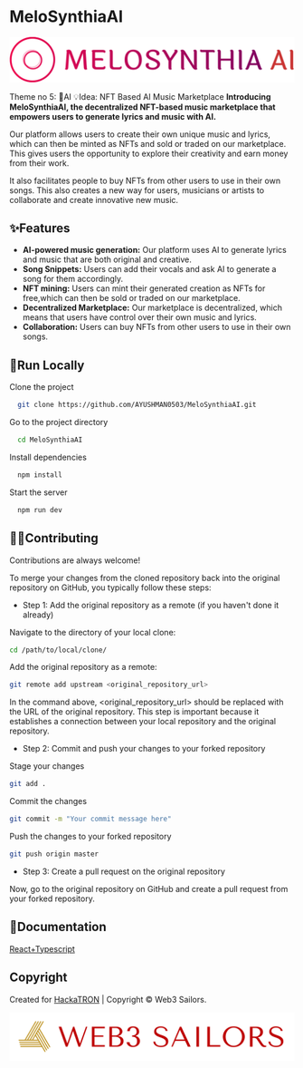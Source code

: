 # MeloSynthiaAI

![Alt text](logo/melosynthia-ai-high-resolution-logo-color-on-transparent-background.png)

Theme no 5: 🤖AI
💡Idea: NFT Based AI Music Marketplace
**Introducing MeloSynthiaAI, the decentralized NFT-based music marketplace that empowers users to generate lyrics and music with AI.**  

Our platform allows users to create their own unique music and lyrics, which can then be minted as NFTs and sold or traded on our marketplace. This gives users the opportunity to explore their creativity and earn money from their work.

It also facilitates people to buy NFTs from other users to use in their own songs. This also creates a new way for users,      musicians or artists to collaborate and create innovative new music.

## ✨Features

- **AI-powered music generation:** Our platform uses AI to generate lyrics and music that are both original and creative.
- **Song Snippets:** Users can add their vocals and ask AI to generate a song for them accordingly.
- **NFT mining:** Users can mint their generated creation as NFTs for free,which can then be sold or traded on our marketplace.
- **Decentralized Marketplace:** Our marketplace is decentralized, which means that users have control over their own music and lyrics.
- **Collaboration:** Users can buy NFTs from other users to use in their own songs.

## 🚀Run Locally

Clone the project

```bash
  git clone https://github.com/AYUSHMAN0503/MeloSynthiaAI.git
```

Go to the project directory

```bash
  cd MeloSynthiaAI
```

Install dependencies

```bash
  npm install
```

Start the server

```bash
  npm run dev
```

## 👨‍💻Contributing

Contributions are always welcome!

To merge your changes from the cloned repository back into the original repository on GitHub, you typically follow these steps:

- Step 1: Add the original repository as a remote (if you haven't done it already)

Navigate to the directory of your local clone:

```bash
cd /path/to/local/clone/
```

Add the original repository as a remote:

```bash
git remote add upstream <original_repository_url>
```

In the command above, <original_repository_url> should be replaced with the URL of the original repository. This step is important because it establishes a connection between your local repository and the original repository.

- Step 2: Commit and push your changes to your forked repository

Stage your changes

```bash
git add .
```

Commit the changes

```bash
git commit -m "Your commit message here"
```

Push the changes to your forked repository

```bash
git push origin master
```

- Step 3: Create a pull request on the original repository

Now, go to the original repository on GitHub and create a pull request from your forked repository.

## 📝Documentation

[React+Typescript](https://react-typescript-cheatsheet.netlify.app/)

## Copyright

Created for [HackaTRON](https://trondao.org/hackatron/) | Copyright © Web3 Sailors.

![Alt text](logo/logo-transparent-png.png)
